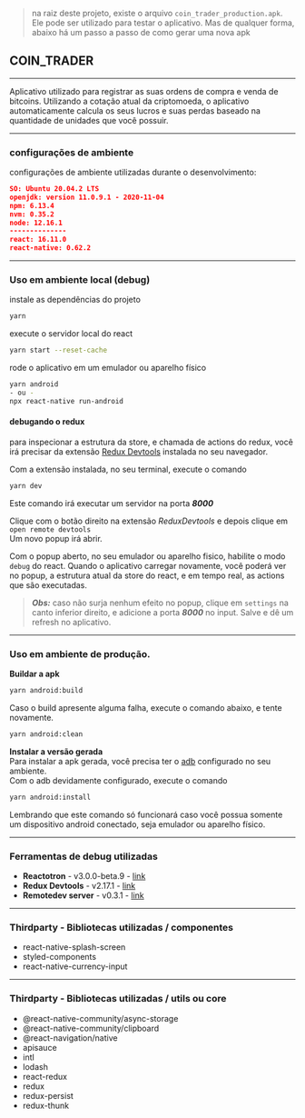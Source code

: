 > na raiz deste projeto, existe o arquivo ``coin_trader_production.apk``. Ele pode ser utilizado para testar o aplicativo. Mas de qualquer forma, abaixo há um passo a passo de como gerar uma nova apk

## COIN_TRADER

----
Aplicativo utilizado para registrar as suas ordens de compra e venda de bitcoins. Utilizando a cotação atual da criptomoeda, o aplicativo automaticamente calcula os seus lucros e suas perdas baseado na quantidade de unidades que você possuir.

---

### configurações de ambiente
configurações de ambiente utilizadas durante o desenvolvimento:
```json
SO: Ubuntu 20.04.2 LTS
openjdk: version 11.0.9.1 - 2020-11-04
npm: 6.13.4
nvm: 0.35.2
node: 12.16.1
--------------
react: 16.11.0 
react-native: 0.62.2 
```
 
 ---
### Uso em ambiente local (debug)
instale as dependências do projeto <br />
```bash
yarn
```
 
execute o servidor local do react <br />
```bash
yarn start --reset-cache
```

rode o aplicativo em um emulador ou aparelho físico <br />
```bash
yarn android 
- ou - 
npx react-native run-android
```

#### debugando o redux
para inspecionar a estrutura da store, e chamada de actions do redux, você irá precisar da extensão [Redux Devtools](https://addons.mozilla.org/pt-BR/firefox/addon/reduxdevtools/) instalada no seu navegador.

Com a extensão instalada, no seu terminal, execute o comando
```bash
yarn dev
``` 


Este comando irá executar um servidor na porta **_8000_** 

Clique com o botão direito na extensão _ReduxDevtools_ e depois clique em ``open remote devtools`` <br/>
Um novo popup irá abrir.

Com o popup aberto, no seu emulador ou aparelho fisico, habilite o modo ``debug`` do react.
Quando o aplicativo carregar novamente, você poderá ver no popup, a estrutura atual da store do react, e em tempo real, as actions que são executadas.

> **_Obs:_** caso não surja nenhum efeito no popup, clique em `settings` na canto inferior direito, e adicione a porta **_8000_** no input. Salve e dê um refresh no aplicativo. 

---

### Uso em ambiente de produção.
**Buildar a apk**
```bash
yarn android:build
```

Caso o build apresente alguma falha, execute o comando abaixo, e tente novamente.
```bash
yarn android:clean
```

**Instalar a versão gerada** <br/>
Para instalar a apk gerada, você precisa ter o [adb](https://developer.android.com/studio/command-line/adb?hl=pt-br) configurado no seu ambiente. <br/>
Com o adb devidamente configurado, execute o comando
```bash
yarn android:install 
```
Lembrando que este comando só funcionará caso você possua somente um dispositivo android conectado, seja emulador ou aparelho físico. 

---

### Ferramentas de debug utilizadas

* **Reactotron** - v3.0.0-beta.9 - [link](https://github.com/infinitered/reactotron/releases/tag/v3.0.0-beta.9)
* **Redux Devtools** - v2.17.1 - [link](https://addons.mozilla.org/pt-BR/firefox/addon/reduxdevtools/)
* **Remotedev server** - v0.3.1 - [link](https://www.npmjs.com/package/remotedev-server)

---

### Thirdparty - Bibliotecas utilizadas / componentes

* react-native-splash-screen
* styled-components
* react-native-currency-input

---

### Thirdparty - Bibliotecas utilizadas / utils ou core

* @react-native-community/async-storage
* @react-native-community/clipboard
* @react-navigation/native
* apisauce
* intl
* lodash
* react-redux
* redux
* redux-persist
* redux-thunk
